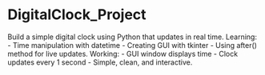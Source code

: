 # DigitalClock_Project
Build a simple digital clock using Python that updates in real time. Learning:   - Time manipulation with datetime   - Creating GUI with tkinter   - Using after() method for live updates.  Working:   - GUI window displays time   - Clock updates every 1 second   - Simple, clean, and interactive. 
